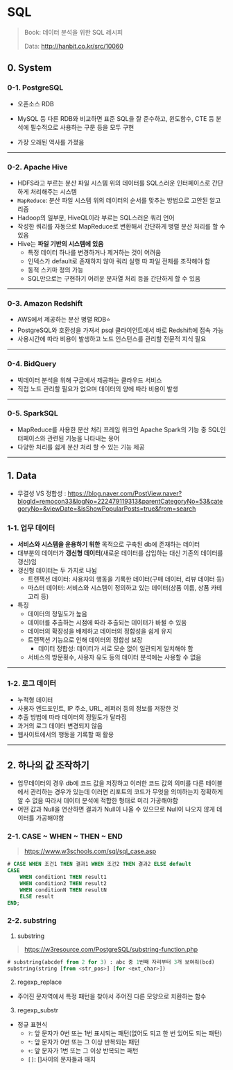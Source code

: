 # SQL

>  Book: 데이터 분석을 위한 SQL 레시피
>
>  Data: http://hanbit.co.kr/src/10060

## 0. System

### 0-1. PostgreSQL

* 오픈소스 RDB

* MySQL 등 다른 RDB와 비교하면 표준 SQL을 잘 준수하고, 윈도함수, CTE 등 분석에 필수적으로 사용하는 구문 등을 모두 구현
* 가장 오래된 역사를 가졌음

---

### 0-2. Apache Hive

* HDFS라고 부르는 분산 파일 시스템 위의 데이터를 SQL스러운 인터페이스로 간단하게 처리해주는 시스템
* `MapReduce`: 분산 파일 시스템 위의 데이터의 순서를 맞추는 방법으로 고안된 알고리즘
* Hadoop의 일부분, HiveQL이라 부르는 SQL스러운 쿼리 언어
* 작성한 쿼리를 자동으로 MapReduce로 변환해서 간단하게 병렬 분산 처리를 할 수 있음
* Hive는 **파일 기반의 시스템에 있음**
  * 특정 데이터 하나를 변경하거나 제거하는 것이 어려움
  * 인덱스가 default로 존재하지 않아 쿼리 실행 따 파일 전체를 조작해야 함
  * 동적 스키마 정의 가능
  * SQL만으로는 구현하기 어려운 문자열 처리 등을 간단하게 할 수 있음

---

### 0-3. Amazon Redshift

* AWS에서 제공하는 분산 병렬 RDB⭐
* PostgreSQL와 호환성을 가져서 psql 클라이언트에서 바로 Redshift에 접속 가능
* 사용시간에 따라 비용이 발생하고 노드 인스턴스를 관리할 전문적 지식 필요

---

### 0-4. BidQuery

* 빅데이터 분석을 위해 구글에서 제공하는 클라우드 서비스
* 직접 노드 관리할 필요가 없으며 데이터의 양에 따라 비용이 발생

---

### 0-5. SparkSQL

* MapReduce를 사용한 분산 처리 프레임 워크인 Apache Spark의 기능 중 SQL인터페이스와 관련된 기능을 나타내는 용어
* 다양한 처리를 쉽게 분산 처리 할 수 있는 기능 제공

---

## 1. Data

* 무결성 VS 정합성 : https://blog.naver.com/PostView.naver?blogId=remocon33&logNo=222479119313&parentCategoryNo=53&categoryNo=&viewDate=&isShowPopularPosts=true&from=search

### 1-1. 업무 데이터

* **서비스와 시스템을 운용하기 위한** 목적으로 구축된 db에 존재하는 데이터
* 대부분의 데이터가 **갱신형 데이터**(새로운 데이터를 삽입하는 대신 기존의 데이터를 갱신)임
* 갱신형 데이터는 두 가지로 나뉨
  * 트랜잭션 데이터: 사용자의 행동을 기록한 데이터(구매 데이터, 리뷰 데이터 등)
  * 마스터 데이터: 서비스와 시스템이 정의하고 있는 데이터(상품 이름, 상품 카테고리 등)
* 특징
  * 데이터의 정밀도가 높음
  * 데이터를 추출하는 시점에 따라 추출되는 데이터가 바뀔 수 있음
  * 데이터의 확장성을 배제하고 데이터의 정합성을 쉽게 유지
  * 트랜잭션 기능으로 인해 데이터의 정합성 보장
    * 데이터 정합성: 데이터가 서로 모순 없이 일관되게 일치해야 함
  * 서비스의 방문횟수, 사용자 유도 등의 데이터 분석에는 사용할 수 없음

---

### 1-2. 로그 데이터

* 누적형 데이터 
* 사용자 엔드포인트, IP 주소, URL, 레퍼러 등의 정보를 저장한 것
* 추출 방법에 따라 데이터의 정밀도가 달라짐
* 과거의 로그 데이터 변경되지 않음
* 웹사이트에서의 행동을 기록할 때 활용

---

## 2. 하나의 값 조작하기

* 업무데이터의 경우 db에 코드 값을 저장하고 이러한 코드 값의 의미를 다른 테이블에서 관리하는 경우가 있는데 이러면 리포트의 코드가 무엇을 의미하는지 정확하게 알 수 없음 따라서 데이터 분석에 적합한 형태로 미리 가공해야함
* 어떤 값과 Null을 연산하면 결과가 Null이 나올 수 있으므로 Null이 나오지 않게 데이터를 가공해야함

### 2-1. CASE ~ WHEN ~ THEN ~ END

> https://www.w3schools.com/sql/sql_case.asp

```sql
# CASE WHEN 조건1 THEN 결과1 WHEN 조건2 THEN 결과2 ELSE default
CASE
    WHEN condition1 THEN result1
    WHEN condition2 THEN result2
    WHEN conditionN THEN resultN
    ELSE result
END;
```

### 2-2. substring

1. substring

> https://w3resource.com/PostgreSQL/substring-function.php

```sql
# substring(abcdef from 2 for 3) : abc 중 1번째 자리부터 3개 보여줘(bcd)
substring(string [from <str_pos>] [for <ext_char>])
```

2. regexp_replace

* 주어진 문자역에서 특정 패턴을 찾아서 주어진 다른 모양으로 치환하는 함수

3. regexp_substr

* 정규 표현식
  * `?`: 앞 문자가 0번 또는 1번 표시되는 패턴(없어도 되고 한 번 있어도 되는 패턴)
  * `*`: 앞 문자가 0번 또는 그 이상 반복되는 패턴
  * `+`: 앞 문자가 1번 또는 그 이상 반복되는 패턴
  * `[]`: []사이의 문자들과 매치
